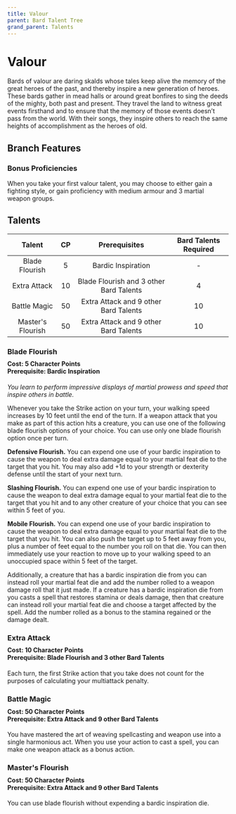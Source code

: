 ```yaml
---
title: Valour
parent: Bard Talent Tree
grand_parent: Talents
---
```


# Valour
Bards of valour are daring skalds whose tales keep alive the memory of the great heroes of the past, and thereby inspire a new generation of heroes. These bards gather in mead halls or around great bonfires to sing the deeds of the mighty, both past and present. They travel the land to witness great events firsthand and to ensure that the memory of those events doesn’t pass from the world. With their songs, they inspire others to reach the same heights of accomplishment as the heroes of old.

## Branch Features

### Bonus Proficiencies
When you take your first valour talent, you may choose to either gain a fighting style, or gain proficiency with medium armour and 3 martial weapon groups.

## Talents

| Talent | CP | Prerequisites | Bard Talents Required |
|:------:|:--:|:-------------:|:---------------------:|
| Blade Flourish    | 5  | Bardic Inspiration | - |
| Extra Attack      | 10 | Blade Flourish and 3 other Bard Talents | 4 |
| Battle Magic      | 50 | Extra Attack and 9 other Bard Talents | 10 |
| Master's Flourish | 50 | Extra Attack and 9 other Bard Talents | 10 |

### Blade Flourish

<div style="margin-top:-10px;"></div>

#### **Cost:** 5 Character Points<br>**Prerequisite:** Bardic Inspiration
*You learn to perform impressive displays of martial prowess and speed that inspire others in battle.*

Whenever you take the Strike action on your turn, your walking speed increases by 10 feet until the end of the turn. If a weapon attack that you make as part of this action hits a creature, you can use one of the following blade flourish options of your choice. You can use only one blade flourish option once per turn.

**Defensive Flourish.** You can expend one use of your bardic inspiration to cause the weapon to deal extra damage equal to your martial feat die to the target that you hit. You may also add +1d to your strength or dexterity defense until the start of your next turn.

**Slashing Flourish.** You can expend one use of your bardic inspiration to cause the weapon to deal extra damage equal to your martial feat die to the target that you hit and to any other creature of your choice that you can see within 5 feet of you.

**Mobile Flourish.** You can expend one use of your bardic inspiration to cause the weapon to deal extra damage equal to your martial feat die to the target that you hit. You can also push the target up to 5 feet away from you, plus a number of feet equal to the number you roll on that die. You can then immediately use your reaction to move up to your walking speed to an unoccupied space within 5 feet of the target.

Additionally, a creature that has a bardic inspiration die from you can instead roll your martial feat die and add the number rolled to a weapon damage roll that it just made. If a creature has a bardic inspiration die from you casts a spell that restores stamina or deals damage, then that creature can instead roll your martial feat die and choose a target affected by the spell. Add the number rolled as a bonus to the stamina regained or the damage dealt.

### Extra Attack

<div style="margin-top:-10px;"></div>

#### **Cost:** 10 Character Points<br>**Prerequisite:** Blade Flourish and 3 other Bard Talents
Each turn, the first Strike action that you take does not count for the purposes of calculating your multiattack penalty.

### Battle Magic

<div style="margin-top:-10px;"></div>

#### **Cost:** 50 Character Points<br>**Prerequisite:** Extra Attack and 9 other Bard Talents
You have mastered the art of weaving spellcasting and weapon use into a single harmonious act. When you use your action to cast a spell, you can make one weapon attack as a bonus action.

### Master's Flourish

<div style="margin-top:-10px;"></div>

#### **Cost:** 50 Character Points<br>**Prerequisite:** Extra Attack and 9 other Bard Talents
You can use blade flourish without expending a bardic inspiration die.

